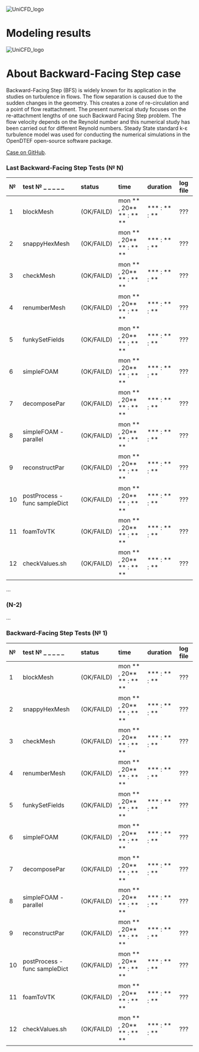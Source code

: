 ![UniCFD_logo](https://raw.githubusercontent.com/VatutinKirill/UniCFD-Lab-Testing/master/docs/small_final_compact.png)
# Modeling results
![UniCFD_logo](https://raw.githubusercontent.com/VatutinKirill/UniCFD-Lab-Testing/master/docs/small_final_compact.png)

# About Backward-Facing Step case

Backward-Facing Step (BFS) is widely known for its application in the studies on turbulence in flows. The flow separation is caused due to the sudden changes in the geometry. This creates a zone of re-circulation and a point of flow reattachment. The present numerical study focuses on the re-attachment lengths of one such Backward Facing Step problem. The flow velocity depends on the Reynold number and this numerical study has been carried out for different Reynold numbers. Steady State standard k-ε turbulence model was used for conducting the numerical simulations in the OpenDTEF open-source software package. 

[Case on GitHub](./case).

### Last Backward-Facing Step Tests (№ N)

| № | test № _ _ _ _ _             | status     | time                     |    duration   | log file |
|:--|:-----------------------------|:-----------|:-------------------------|:--------------|:---------|
|  1| blockMesh                    | (OK/FAILD) | mon ** , 20** ** : ** ** | *** : ** : ** |    ???   |
|  2| snappyHexMesh                | (OK/FAILD) | mon ** , 20** ** : ** ** | *** : ** : ** |    ???   |
|  3| checkMesh                    | (OK/FAILD) | mon ** , 20** ** : ** ** | *** : ** : ** |    ???   |
|  4| renumberMesh                 | (OK/FAILD) | mon ** , 20** ** : ** ** | *** : ** : ** |    ???   |
|  5| funkySetFields               | (OK/FAILD) | mon ** , 20** ** : ** ** | *** : ** : ** |    ???   |
|  6| simpleFOAM                   | (OK/FAILD) | mon ** , 20** ** : ** ** | *** : ** : ** |    ???   |
|  7| decomposePar                 | (OK/FAILD) | mon ** , 20** ** : ** ** | *** : ** : ** |    ???   |
|  8| simpleFOAM -parallel         | (OK/FAILD) | mon ** , 20** ** : ** ** | *** : ** : ** |    ???   |
|  9| reconstructPar               | (OK/FAILD) | mon ** , 20** ** : ** ** | *** : ** : ** |    ???   |
| 10| postProcess -func sampleDict | (OK/FAILD) | mon ** , 20** ** : ** ** | *** : ** : ** |    ???   |
| 11| foamToVTK                    | (OK/FAILD) | mon ** , 20** ** : ** ** | *** : ** : ** |    ???   |
| 12| checkValues.sh               | (OK/FAILD) | mon ** , 20** ** : ** ** | *** : ** : ** |    ???   |

...

### (N-2)

...

### Backward-Facing Step Tests (№ 1)

| № | test № _ _ _ _ _             | status     | time                     |    duration   | log file |
|:--|:-----------------------------|:-----------|:-------------------------|:--------------|:---------|
|  1| blockMesh                    | (OK/FAILD) | mon ** , 20** ** : ** ** | *** : ** : ** |    ???   |
|  2| snappyHexMesh                | (OK/FAILD) | mon ** , 20** ** : ** ** | *** : ** : ** |    ???   |
|  3| checkMesh                    | (OK/FAILD) | mon ** , 20** ** : ** ** | *** : ** : ** |    ???   |
|  4| renumberMesh                 | (OK/FAILD) | mon ** , 20** ** : ** ** | *** : ** : ** |    ???   |
|  5| funkySetFields               | (OK/FAILD) | mon ** , 20** ** : ** ** | *** : ** : ** |    ???   |
|  6| simpleFOAM                   | (OK/FAILD) | mon ** , 20** ** : ** ** | *** : ** : ** |    ???   |
|  7| decomposePar                 | (OK/FAILD) | mon ** , 20** ** : ** ** | *** : ** : ** |    ???   |
|  8| simpleFOAM -parallel         | (OK/FAILD) | mon ** , 20** ** : ** ** | *** : ** : ** |    ???   |
|  9| reconstructPar               | (OK/FAILD) | mon ** , 20** ** : ** ** | *** : ** : ** |    ???   |
| 10| postProcess -func sampleDict | (OK/FAILD) | mon ** , 20** ** : ** ** | *** : ** : ** |    ???   |
| 11| foamToVTK                    | (OK/FAILD) | mon ** , 20** ** : ** ** | *** : ** : ** |    ???   |
| 12| checkValues.sh               | (OK/FAILD) | mon ** , 20** ** : ** ** | *** : ** : ** |    ???   |
